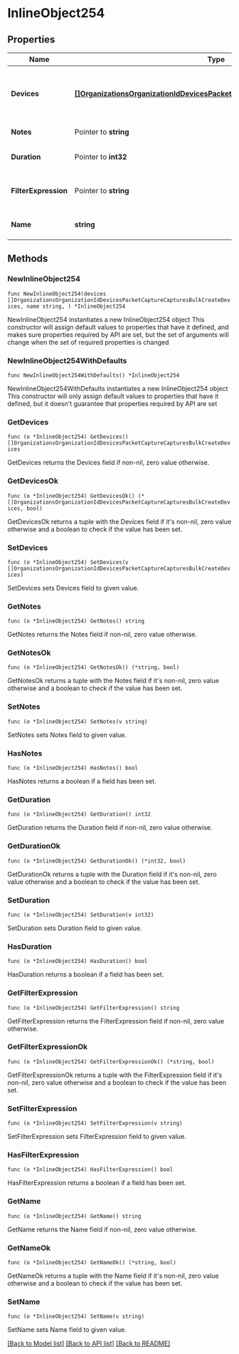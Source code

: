 # InlineObject254

## Properties

Name | Type | Description | Notes
------------ | ------------- | ------------- | -------------
**Devices** | [**[]OrganizationsOrganizationIdDevicesPacketCaptureCapturesBulkCreateDevices**](OrganizationsOrganizationIdDevicesPacketCaptureCapturesBulkCreateDevices.md) | Device details (maximum of 20 devices allowed) | 
**Notes** | Pointer to **string** | Reason for capture | [optional] 
**Duration** | Pointer to **int32** | Duration of the capture in seconds | [optional] 
**FilterExpression** | Pointer to **string** | Filter expression for the capture | [optional] 
**Name** | **string** | Name of packet capture file | 

## Methods

### NewInlineObject254

`func NewInlineObject254(devices []OrganizationsOrganizationIdDevicesPacketCaptureCapturesBulkCreateDevices, name string, ) *InlineObject254`

NewInlineObject254 instantiates a new InlineObject254 object
This constructor will assign default values to properties that have it defined,
and makes sure properties required by API are set, but the set of arguments
will change when the set of required properties is changed

### NewInlineObject254WithDefaults

`func NewInlineObject254WithDefaults() *InlineObject254`

NewInlineObject254WithDefaults instantiates a new InlineObject254 object
This constructor will only assign default values to properties that have it defined,
but it doesn't guarantee that properties required by API are set

### GetDevices

`func (o *InlineObject254) GetDevices() []OrganizationsOrganizationIdDevicesPacketCaptureCapturesBulkCreateDevices`

GetDevices returns the Devices field if non-nil, zero value otherwise.

### GetDevicesOk

`func (o *InlineObject254) GetDevicesOk() (*[]OrganizationsOrganizationIdDevicesPacketCaptureCapturesBulkCreateDevices, bool)`

GetDevicesOk returns a tuple with the Devices field if it's non-nil, zero value otherwise
and a boolean to check if the value has been set.

### SetDevices

`func (o *InlineObject254) SetDevices(v []OrganizationsOrganizationIdDevicesPacketCaptureCapturesBulkCreateDevices)`

SetDevices sets Devices field to given value.


### GetNotes

`func (o *InlineObject254) GetNotes() string`

GetNotes returns the Notes field if non-nil, zero value otherwise.

### GetNotesOk

`func (o *InlineObject254) GetNotesOk() (*string, bool)`

GetNotesOk returns a tuple with the Notes field if it's non-nil, zero value otherwise
and a boolean to check if the value has been set.

### SetNotes

`func (o *InlineObject254) SetNotes(v string)`

SetNotes sets Notes field to given value.

### HasNotes

`func (o *InlineObject254) HasNotes() bool`

HasNotes returns a boolean if a field has been set.

### GetDuration

`func (o *InlineObject254) GetDuration() int32`

GetDuration returns the Duration field if non-nil, zero value otherwise.

### GetDurationOk

`func (o *InlineObject254) GetDurationOk() (*int32, bool)`

GetDurationOk returns a tuple with the Duration field if it's non-nil, zero value otherwise
and a boolean to check if the value has been set.

### SetDuration

`func (o *InlineObject254) SetDuration(v int32)`

SetDuration sets Duration field to given value.

### HasDuration

`func (o *InlineObject254) HasDuration() bool`

HasDuration returns a boolean if a field has been set.

### GetFilterExpression

`func (o *InlineObject254) GetFilterExpression() string`

GetFilterExpression returns the FilterExpression field if non-nil, zero value otherwise.

### GetFilterExpressionOk

`func (o *InlineObject254) GetFilterExpressionOk() (*string, bool)`

GetFilterExpressionOk returns a tuple with the FilterExpression field if it's non-nil, zero value otherwise
and a boolean to check if the value has been set.

### SetFilterExpression

`func (o *InlineObject254) SetFilterExpression(v string)`

SetFilterExpression sets FilterExpression field to given value.

### HasFilterExpression

`func (o *InlineObject254) HasFilterExpression() bool`

HasFilterExpression returns a boolean if a field has been set.

### GetName

`func (o *InlineObject254) GetName() string`

GetName returns the Name field if non-nil, zero value otherwise.

### GetNameOk

`func (o *InlineObject254) GetNameOk() (*string, bool)`

GetNameOk returns a tuple with the Name field if it's non-nil, zero value otherwise
and a boolean to check if the value has been set.

### SetName

`func (o *InlineObject254) SetName(v string)`

SetName sets Name field to given value.



[[Back to Model list]](../README.md#documentation-for-models) [[Back to API list]](../README.md#documentation-for-api-endpoints) [[Back to README]](../README.md)


